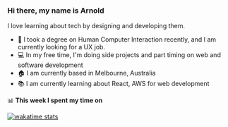 ### Hi there, my name is Arnold

I love learning about tech by designing and developing them.

- :art: I took a degree on Human Computer Interaction recently, and I am currently looking for a UX job.
- :computer: In my free time, I'm doing side projects and part timing on web and software development
- :house: I am currently based in Melbourne, Australia
- :books: I am currently learning about React, AWS for web development

📊 **This week I spent my time on**

[![wakatime stats](https://github-readme-stats.vercel.app/api/wakatime?username=aangelo96)](https://github.com/anuraghaza/github-readme-stats)
